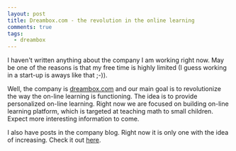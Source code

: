 ```yaml
---
layout: post
title: Dreambox.com - the revolution in the online learning
comments: true
tags:
  - dreambox
---
```


I haven't written anything about the company I am working right now. May be one of the reasons is that my free time is highly limited (I guess working in a start-up is aways like that ;-)).

Well, the company is [dreambox.com](http://www.dreambox.com) and our main goal is to revolutionize the way the on-line learning is functioning. The idea is to provide personalized on-line learning. Right now we are focused on building on-line learning platform, which is targeted at teaching math to small children. Expect more interesting information to come.

I also have posts in the company blog. Right now it is only one with the idea of increasing. Check it out [here](http://www.dreambox.com/blog/pushing-the-kids-from-very-early-age-why-dont-we-just-let-them-have-fun/221/).

